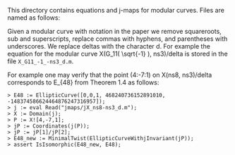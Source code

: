This directory contains equations and j-maps for modular curves. Files are named as follows:

Given a modular curve with notation in the paper we remove squareroots, sub and superscripts, replace commas with hyphens, and parentheses with underscores. We replace deltas with the character d. For example the equation for the modular curve X(G_11( \\sqrt{-1} ), ns3)/delta is stored in the file `X_G11_-1_-ns3_d.m`.

For example one may verify that the point (4:-7:1) on X(ns8, ns3)/delta corresponds to E_{48} from Theorem 1.4 as follows:

```
> E48 := EllipticCurve([0,0,1, 468240736152891010, -148374586624464876247316957]);
> j := eval Read("jmaps/jX_ns8-ns3_d.m");
> X := Domain(j);
> P := X![4,-7,1];
> jP := Coordinates(j(P)); 
> jP := jP[1]/jP[2];
> E48_new := MinimalTwist(EllipticCurveWithjInvariant(jP));
> assert IsIsomorphic(E48_new, E48);
```

